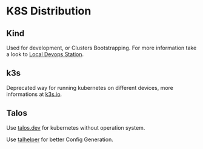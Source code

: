 # K8S Distribution

## Kind

Used for development, or Clusters Bootstrapping. For more information take a look to [Local Devops Station](./local-kind-devops-station/index.md).

## k3s

Deprecated way for running kubernetes on different devices, more informations at [k3s.io](https://k3s.io/). 

## Talos

Use [talos.dev](https://www.talos.dev/) for kubernetes without operation system.

Use [talhelper](https://budimanjojo.github.io/talhelper/latest/) for better Config Generation.